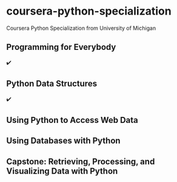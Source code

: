 # coursera-python-specialization
Coursera Python Specialization from University of Michigan

## Programming for Everybody
 :heavy_check_mark:

## Python Data Structures
 :heavy_check_mark:
 

## Using Python to Access Web Data


## Using Databases with Python


## Capstone: Retrieving, Processing, and Visualizing Data with Python
